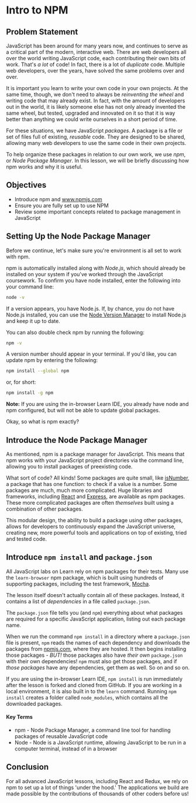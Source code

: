 # Intro to NPM

## Problem Statement

JavaScript has been around for many years now, and continues to serve as a
critical part of the modern, interactive web. There are web developers all over
the world writing JavaScript code, each contributing their own bits of work.
That's _a lot_ of code! In fact, there is a lot of _duplicate_ code. Multiple
web developers, over the years, have solved the same problems over and over.

It is important you learn to write your own code in your own projects. At the
same time, though, we don't need to always be _reinventing the wheel_ and
writing code that may already exist. In fact, with the amount of developers out
in the world, it is likely someone else has not only already invented the same
wheel, but tested, upgraded and innovated on it so that it is way better than
anything we could write ourselves in a short period of time.

For these situations, we have JavaScript _packages_. A package is a file or set
of files full of existing, _reusable_ code. They are designed to be shared,
allowing many web developers to use the same code in their own projects.

To help organize these packages in relation to our own work, we use _npm_, or
_Node Package Manager_. In this lesson, we will be briefly discussing how npm
works and why it is useful.

## Objectives

- Introduce npm and www.npmjs.com
- Ensure you are fully set up to use NPM
- Review some important concepts related to package management in JavaScript

## Setting Up the Node Package Manager

Before we continue, let's make sure you're environment is all set to work with
npm.

npm is automatically installed along with _Node.js_, which should already be
installed on your system if you've worked through the JavaScript coursework.  To
confirm you have node installed, enter the following into your command line:

```sh
node -v
```

If a version appears, you have Node.js. If, by chance, you do not have Node.js
installed, you can use the [Node Version Manager][nvm] to install Node.js and
keep it up to date.

You can also double check npm by running the following:

```sh
npm -v
```

A version number should appear in your terminal. If you'd like, you can update
npm by entering the following:

```sh
npm install --global npm
```

or, for short:

```sh
npm install -g npm
```

**Note:** If you are using the in-browser Learn IDE, you already have node and npm
configured, but will not be able to update global packages.

Okay, so what is npm exactly?

## Introduce the Node Package Manager

As mentioned, npm is a package manager for JavaScript. This means that npm works
with your JavaScript project directories via the command line, allowing you to
install packages of preexisting code.

What sort of code? All kinds! Some packages are quite small, like
[isNumber][isNumber], a package that has one function: to check if a value is a
number. Some packages are much, much more complicated. Huge libraries and
frameworks, including [React][react] and [Express][expjs], are available as npm
packages. These more complicated packages are often _themselves_ built using a
combination of other packages.

This modular design, the ability to build a package using other packages, allows
for developers to continuously expand the JavaScript universe, creating new,
more powerful tools and applications on top of existing, tried and tested code.

## Introduce `npm install` and `package.json`

All JavaScript labs on Learn rely on npm packages for their tests. Many use the
`learn-browser` npm package, which is built using hundreds of supporting
packages, including the test framework, [Mocha][mocha].

The lesson itself doesn't actually contain all of these packages. Instead, it
contains a list of _dependencies_ in a file called `package.json`.

The `package.json` file tells you (and `npm`) everything about what packages are
required for a specific JavaScript application, listing out each package name.

When we run the command `npm install` in a directory where a `package.json` file
is present, `npm` reads the names of each dependency and downloads the packages
from [npmjs.com][npmjs], where they are hosted. It then begins installing those
packages - _BUT!_ those packages also have _their own_ `package.json` with their
own dependencies! `npm` must also get those packages, and if _those packages_
have any dependencies, get them as well. So on and so on.

If you are using the in-browser Learn IDE, `npm install` is run immediately
after the lesson is forked and cloned from GitHub.  If you are working in a
local environment, it is also built in to the `learn` command. Running `npm
install` creates a folder called `node_modules`, which contains all the
downloaded packages.

#### Key Terms

- npm - Node Package Manager, a command line tool for handling packages of reusable
JavaScript code
- Node - Node is a JavaScript runtime, allowing JavaScript to be run in a computer
terminal, instead of in a browser

## Conclusion

For all advanced JavaScript lessons, including React and Redux, we rely on npm
to set up a lot of things 'under the hood.' The applications we build are made
possible by the contributions of thousands of other coders before us!

[nvm]: https://github.com/creationix/nvm
[isNumber]: https://www.npmjs.com/package/isnumber
[react]: https://www.npmjs.com/package/react
[expjs]: https://expressjs.com/
[mocha]: https://mochajs.org/
[npmjs]: https://www.npmjs.com/
